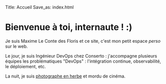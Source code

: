 Title: Accueil
Save_as: index.html

# Bienvenue à toi, internaute ! :)

Je suis Maxime Le Conte des Floris et ce site, c'est mon petit espace *perso* sur le web.

Le jour, je suis Ingénieur DevOps chez Conserto : j'accompagne plusieurs équipes les problématiques "DevOps" :  l'intégration continue, observabilité, le déploiement, etc.

La nuit, je suis [photographe en herbe](https://flickr.com/mlcdf) et mordu de cinéma.
